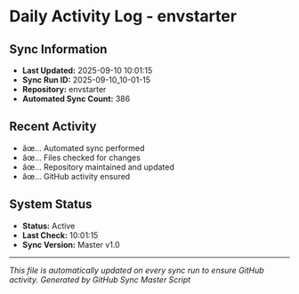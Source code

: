 ﻿# Daily Activity Log - envstarter

## Sync Information
- **Last Updated:** 2025-09-10 10:01:15
- **Sync Run ID:** 2025-09-10_10-01-15
- **Repository:** envstarter
- **Automated Sync Count:** 386

## Recent Activity
- âœ… Automated sync performed
- âœ… Files checked for changes
- âœ… Repository maintained and updated
- âœ… GitHub activity ensured

## System Status
- **Status:** Active
- **Last Check:** 10:01:15
- **Sync Version:** Master v1.0

---
*This file is automatically updated on every sync run to ensure GitHub activity.*
*Generated by GitHub Sync Master Script*
